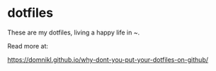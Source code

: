 # dotfiles

These are my dotfiles, living a happy life in ~.

Read more at:

https://domnikl.github.io/why-dont-you-put-your-dotfiles-on-github/

